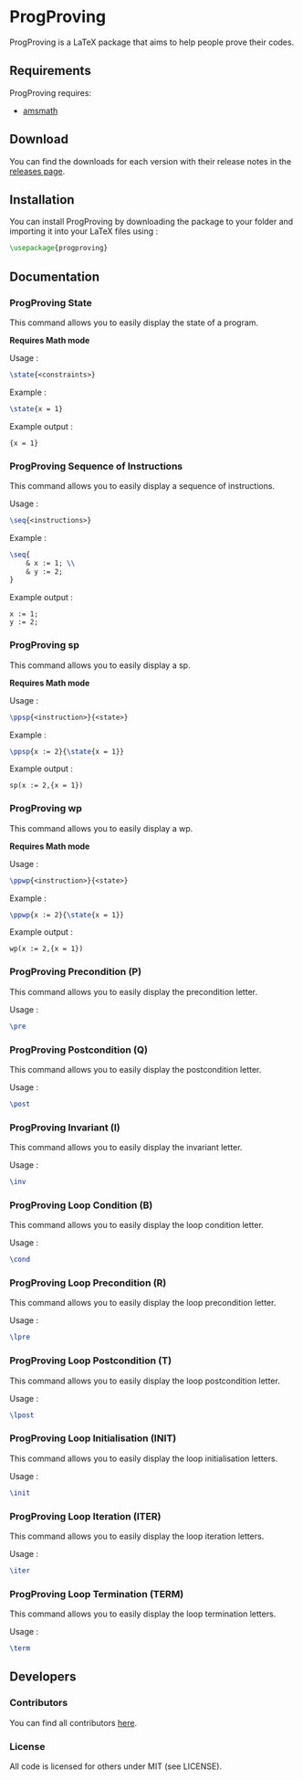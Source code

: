 # ProgProving

ProgProving is a LaTeX package that aims to help people prove their codes.

## Requirements

ProgProving requires:

-   [amsmath](https://ctan.org/pkg/amsmath)

## Download

You can find the downloads for each version with their release notes in the [releases page](https://github.com/BergLucas/ProgProving/releases).

## Installation

You can install ProgProving by downloading the package to your folder and importing it into your LaTeX files using :

```latex
\usepackage{progproving}
```

## Documentation

### ProgProving State

This command allows you to easily display the state of a program.

**Requires Math mode**

Usage :

```latex
\state{<constraints>}
```

Example :

```latex
\state{x = 1}
```

Example output :

```
{x = 1}
```

### ProgProving Sequence of Instructions

This command allows you to easily display a sequence of instructions.

Usage :

```latex
\seq{<instructions>}
```

Example :

```latex
\seq{
    & x := 1; \\
    & y := 2;
}
```

Example output :

```
x := 1;
y := 2;
```

### ProgProving sp

This command allows you to easily display a sp.

**Requires Math mode**

Usage :

```latex
\ppsp{<instruction>}{<state>}
```

Example :

```latex
\ppsp{x := 2}{\state{x = 1}}
```

Example output :

```
sp(x := 2,{x = 1})
```

### ProgProving wp

This command allows you to easily display a wp.

**Requires Math mode**

Usage :

```latex
\ppwp{<instruction>}{<state>}
```

Example :

```latex
\ppwp{x := 2}{\state{x = 1}}
```

Example output :

```
wp(x := 2,{x = 1})
```

### ProgProving Precondition (P)

This command allows you to easily display the precondition letter.

Usage :

```latex
\pre
```

### ProgProving Postcondition (Q)

This command allows you to easily display the postcondition letter.

Usage :

```latex
\post
```

### ProgProving Invariant (I)

This command allows you to easily display the invariant letter.

Usage :

```latex
\inv
```

### ProgProving Loop Condition (B)

This command allows you to easily display the loop condition letter.

Usage :

```latex
\cond
```

### ProgProving Loop Precondition (R)

This command allows you to easily display the loop precondition letter.

Usage :

```latex
\lpre
```

### ProgProving Loop Postcondition (T)

This command allows you to easily display the loop postcondition letter.

Usage :

```latex
\lpost
```

### ProgProving Loop Initialisation (INIT)

This command allows you to easily display the loop initialisation letters.

Usage :

```latex
\init
```

### ProgProving Loop Iteration (ITER)

This command allows you to easily display the loop iteration letters.

Usage :

```latex
\iter
```

### ProgProving Loop Termination (TERM)

This command allows you to easily display the loop termination letters.

Usage :

```latex
\term
```

## Developers

### Contributors

You can find all contributors [here](https://github.com/BergLucas/ProgProving/graphs/contributors).

### License

All code is licensed for others under MIT (see LICENSE).
